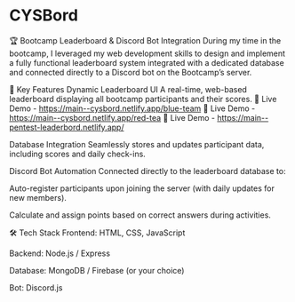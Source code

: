 # CYSBord
🏆 Bootcamp Leaderboard & Discord Bot Integration
During my time in the bootcamp, I leveraged my web development skills to design and implement a fully functional leaderboard system integrated with a dedicated database and connected directly to a Discord bot on the Bootcamp’s server.

🔧 Key Features
Dynamic Leaderboard UI
A real-time, web-based leaderboard displaying all bootcamp participants and their scores.
🔗 Live Demo - https://main--cysbord.netlify.app/blue-team
🔗 Live Demo - https://main--cysbord.netlify.app/red-tea
🔗 Live Demo - https://main--pentest-leaderbord.netlify.app/


Database Integration
Seamlessly stores and updates participant data, including scores and daily check-ins.

Discord Bot Automation
Connected directly to the leaderboard database to:

Auto-register participants upon joining the server (with daily updates for new members).

Calculate and assign points based on correct answers during activities.

🛠 Tech Stack
Frontend: HTML, CSS, JavaScript

Backend: Node.js / Express

Database: MongoDB / Firebase (or your choice)

Bot: Discord.js
